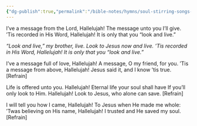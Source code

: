 ```yaml
---
{"dg-publish":true,"permalink":"/bible-notes/hymns/soul-stirring-songs-and-hymns/look-and-live/","title":"Look and Live"}
---
```



I’ve a message from the Lord, Hallelujah!
The message unto you I’ll give.
’Tis recorded in His Word, Hallelujah!
It is only that you “look and live.”

*“Look and live,” my brother, live.
Look to Jesus now and live.
’Tis recorded in His Word, Hallelujah!
It is only that you “look and live.”*

I’ve a message full of love, Hallelujah!
A message, O my friend, for you.
’Tis a message from above, Hallelujah!
Jesus said it, and I know ’tis true. [Refrain]

Life is offered unto you. Hallelujah!
Eternal life your soul shall have
If you’ll only look to Him. Hallelujah!
Look to Jesus, who alone can save. [Refrain]

I will tell you how I came, Hallelujah!
To Jesus when He made me whole:
’Twas believing on His name, Hallelujah!
I trusted and He saved my soul. [Refrain]